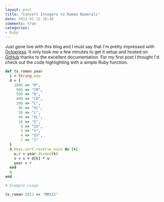 ```yaml
---
layout: post
title: "Convert Integers to Roman Numerals"
date: 2012-01-15 18:48
comments: true
categories:
- Ruby
---
```

Just gone live with this blog and I must say that I'm pretty impressed with [Octopress](http://octopress.org/).  It only took me a few minutes to get it setup and hosted on [GitHub](http://www.github.com/) thanks to the excellent documentation.  For my first post I thought I'd check out the code highlighting with a simple Ruby function.

``` ruby Convert to Roman Numerals
def to_roman year
  s = String.new
  d = {
    1000 => "M",
     900 => "CM",
     500 => "D",
     400 => "CD",
     100 => "C",
      90 => "XC",
      50 => "L",
      40 => "XL",
      10 => "X",
       9 => "IX",
       5 => "V",
       4 => "IV",
       1 => "I"
  }
  d.keys.sort.reverse_each do |k|
    w,r = year.divmod(k)
    s = s + d[k] * w
    year = r
  end
  s
end

# Example usage

to_roman 2012 => "MMXII" 
```
